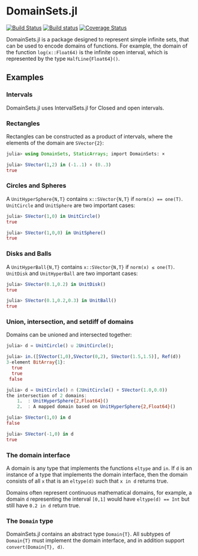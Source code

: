 # DomainSets.jl

[![Build Status](https://travis-ci.org/JuliaApproximation/DomainSets.jl.svg?branch=master)](https://travis-ci.org/JuliaApproximation/DomainSets.jl)
[![Build status](https://ci.appveyor.com/api/projects/status/gc75y13g0kerxll8?svg=true)](https://ci.appveyor.com/project/dlfivefifty/domainsets-jl)
[![Coverage Status](https://coveralls.io/repos/github/JuliaApproximation/DomainSets.jl/badge.svg)](https://coveralls.io/github/JuliaApproximation/DomainSets.jl)


DomainSets.jl is a package designed to represent simple infinite sets, that
can be used to encode domains of functions. For example, the domain of the
function `log(x::Float64)` is the infinite open interval, which is represented
by the type `HalfLine{Float64}()`.

## Examples

### Intervals

DomainSets.jl uses IntervalSets.jl for Closed and open intervals.

### Rectangles

Rectangles can be constructed as a product of intervals, where the elements of the domain
are `SVector{2}`:

```julia
julia> using DomainSets, StaticArrays; import DomainSets: ×

julia> SVector(1,2) in (-1..1) × (0..3)
true
```

### Circles and Spheres

A `UnitHyperSphere{N,T}`  contains `x::SVector{N,T}` if `norm(x) == one(T)`. `UnitCircle` and `UnitSphere` are two important cases:
```julia
julia> SVector(1,0) in UnitCircle()
true

julia> SVector(1,0,0) in UnitSphere()
true
```

### Disks and Balls

A `UnitHyperBall{N,T}`  contains `x::SVector{N,T}` if `norm(x) ≤ one(T)`. `UnitDisk` and `UnitHyperBall` are two important cases:
```julia
julia> SVector(0.1,0.2) in UnitDisk()
true

julia> SVector(0.1,0.2,0.3) in UnitBall()
true
```


### Union, intersection, and setdiff of domains

Domains can be unioned and intersected together:
```julia
julia> d = UnitCircle() ∪ 2UnitCircle();

julia> in.([SVector(1,0),SVector(0,2), SVector(1.5,1.5)], Ref(d))
3-element BitArray{1}:
  true
  true
 false

julia> d = UnitCircle() ∩ (2UnitCircle() + SVector(1.0,0.0))
the intersection of 2 domains:
	1.	: UnitHyperSphere{2,Float64}()
	2.	: A mapped domain based on UnitHyperSphere{2,Float64}()

julia> SVector(1,0) in d
false

julia> SVector(-1,0) in d
true
```

### The domain interface

A domain is any type that implements the functions `eltype` and `in`. If
`d` is an instance of a type that implements the domain interface, then
the domain consists of all `x` that is an `eltype(d)` such that `x in d`
returns true.

Domains often represent continuous mathematical domains, for example, a domain
`d`  representing the interval `[0,1]` would have `eltype(d) == Int` but still
have `0.2 in d` return true.

### The `Domain` type

DomainSets.jl contains an abstract type `Domain{T}`. All subtypes of `Domain{T}`
must implement the domain interface, and in addition support `convert(Domain{T}, d)`.
